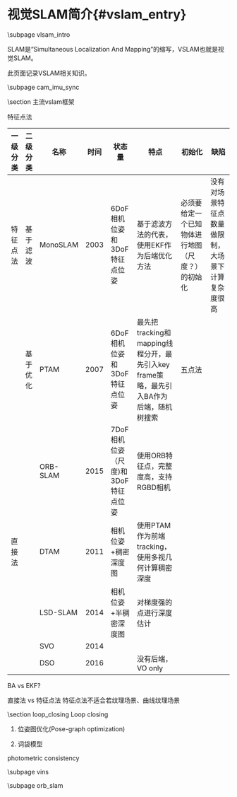 视觉SLAM简介{#vslam_entry}
====================

\subpage vlsam_intro

SLAM是“Simultaneous Localization And Mapping”的缩写，VSLAM也就是视觉SLAM。

此页面记录VSLAM相关知识。

\subpage cam_imu_sync

\section 主流vslam框架

特征点法

| 一级分类 | 二级分类 | 名称 | 时间 | 状态量 | 特点 | 初始化| 缺陷 |
|---|---|---|---|---|---|---|---|
| 特征点法 | 基于滤波 | MonoSLAM | 2003 | 6DoF相机位姿和3DoF特征点位姿 | 基于滤波方法的代表，使用EKF作为后端优化方法 | 必须要给定一个已知物体进行地图（尺度？）的初始化 | 没有对场景特征点数量做限制，大场景下计算复杂度很高 |
| | 基于优化 | PTAM | 2007 | 6DoF相机位姿和3DoF特征点位姿 | 最先把tracking和mapping线程分开，最先引入key frame策略，最先引入BA作为后端，随机树搜索 | 五点法 | |
| | | ORB-SLAM | 2015 | 7DoF相机位姿（尺度)和3DoF特征点位姿 | 使用ORB特征点，完整度高，支持RGBD相机 | | |
| 直接法 | | DTAM | 2011 | 相机位姿+稠密深度图 | 使用PTAM作为前端tracking，使用多视几何计算稠密深度 |  |  |
| | | LSD-SLAM | 2014 | 相机位姿+半稠密深度图 | 对梯度强的点进行深度估计 | | |
| | | SVO | 2014 | | | | |
| | | DSO | 2016 | | 没有后端，VO only | | |

BA vs EKF?

直接法 vs 特征点法
特征点法不适合若纹理场景、曲线纹理场景

\section loop_closing Loop closing

1. 位姿图优化(Pose-graph optimization)

2. 词袋模型

photometric consistency

\subpage vins

\subpage orb_slam
